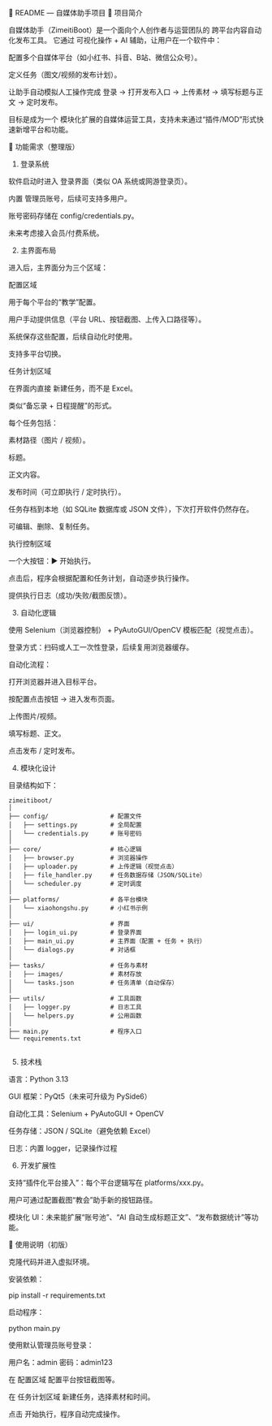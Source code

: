 📘 README — 自媒体助手项目
📖 项目简介

自媒体助手（ZimeitiBoot）是一个面向个人创作者与运营团队的 跨平台内容自动化发布工具。
它通过 可视化操作 + AI 辅助，让用户在一个软件中：

配置多个自媒体平台（如小红书、抖音、B站、微信公众号）。

定义任务（图文/视频的发布计划）。

让助手自动模拟人工操作完成 登录 → 打开发布入口 → 上传素材 → 填写标题与正文 → 定时发布。

目标是成为一个 模块化扩展的自媒体运营工具，支持未来通过“插件/MOD”形式快速新增平台和功能。

🎯 功能需求（整理版）
1. 登录系统

软件启动时进入 登录界面（类似 OA 系统或网游登录页）。

内置 管理员账号，后续可支持多用户。

账号密码存储在 config/credentials.py。

未来考虑接入会员/付费系统。

2. 主界面布局

进入后，主界面分为三个区域：

配置区域

用于每个平台的“教学”配置。

用户手动提供信息（平台 URL、按钮截图、上传入口路径等）。

系统保存这些配置，后续自动化时使用。

支持多平台切换。

任务计划区域

在界面内直接 新建任务，而不是 Excel。

类似“备忘录 + 日程提醒”的形式。

每个任务包括：

素材路径（图片 / 视频）。

标题。

正文内容。

发布时间（可立即执行 / 定时执行）。

任务存档到本地（如 SQLite 数据库或 JSON 文件），下次打开软件仍然存在。

可编辑、删除、复制任务。

执行控制区域

一个大按钮：▶ 开始执行。

点击后，程序会根据配置和任务计划，自动逐步执行操作。

提供执行日志（成功/失败/截图反馈）。

3. 自动化逻辑

使用 Selenium（浏览器控制） + PyAutoGUI/OpenCV 模板匹配（视觉点击）。

登录方式：扫码或人工一次性登录，后续复用浏览器缓存。

自动化流程：

打开浏览器并进入目标平台。

按配置点击按钮 → 进入发布页面。

上传图片/视频。

填写标题、正文。

点击发布 / 定时发布。


4. 模块化设计

目录结构如下：

```
zimeitiboot/
│
├── config/                 # 配置文件
│   ├── settings.py         # 全局配置
│   └── credentials.py      # 账号密码
│
├── core/                   # 核心逻辑
│   ├── browser.py          # 浏览器操作
│   ├── uploader.py         # 上传逻辑（视觉点击）
│   ├── file_handler.py     # 任务数据存储（JSON/SQLite）
│   └── scheduler.py        # 定时调度
│
├── platforms/              # 各平台模块
│   └── xiaohongshu.py      # 小红书示例
│
├── ui/                     # 界面
│   ├── login_ui.py         # 登录界面
│   ├── main_ui.py          # 主界面（配置 + 任务 + 执行）
│   └── dialogs.py          # 对话框
│
├── tasks/                  # 任务与素材
│   ├── images/             # 素材存放
│   └── tasks.json          # 任务清单（自动保存）
│
├── utils/                  # 工具函数
│   ├── logger.py           # 日志工具
│   └── helpers.py          # 公用函数
│
├── main.py                 # 程序入口
└── requirements.txt


```

5. 技术栈

语言：Python 3.13

GUI 框架：PyQt5（未来可升级为 PySide6）

自动化工具：Selenium + PyAutoGUI + OpenCV

任务存储：JSON / SQLite（避免依赖 Excel）

日志：内置 logger，记录操作过程

6. 开发扩展性

支持“插件化平台接入”：每个平台逻辑写在 platforms/xxx.py。

用户可通过配置截图“教会”助手新的按钮路径。

模块化 UI：未来能扩展“账号池”、“AI 自动生成标题正文”、“发布数据统计”等功能。

🚀 使用说明（初版）

克隆代码并进入虚拟环境。

安装依赖：

pip install -r requirements.txt


启动程序：

python main.py


使用默认管理员账号登录：

用户名：admin
密码：admin123


在 配置区域 配置平台按钮截图等。

在 任务计划区域 新建任务，选择素材和时间。

点击 开始执行，程序自动完成操作。